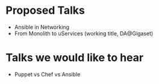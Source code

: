Proposed Talks
==============
- Ansible in Networking
- From Monolith to uServices (working title, DA@Gigaset)

Talks we would like to hear
===========================
- Puppet vs Chef vs Ansible

